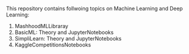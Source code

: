 This repository contains follwoing topics on Machine Learning and Deep Learning:
1. MashhoodMLLibraray
2. BasicML: Theory and JupyterNotebooks
3. SimpliLearn: Theory and JupyterNotebooks
4. KaggleCompetitionsNotebooks
